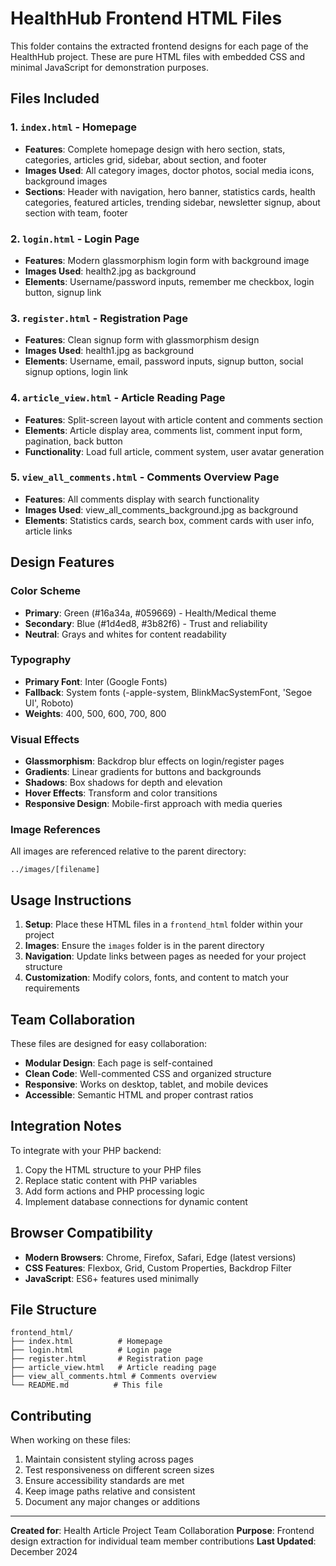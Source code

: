 # HealthHub Frontend HTML Files

This folder contains the extracted frontend designs for each page of the HealthHub project. These are pure HTML files with embedded CSS and minimal JavaScript for demonstration purposes.

## Files Included

### 1. `index.html` - Homepage
- **Features**: Complete homepage design with hero section, stats, categories, articles grid, sidebar, about section, and footer
- **Images Used**: All category images, doctor photos, social media icons, background images
- **Sections**: Header with navigation, hero banner, statistics cards, health categories, featured articles, trending sidebar, newsletter signup, about section with team, footer

### 2. `login.html` - Login Page
- **Features**: Modern glassmorphism login form with background image
- **Images Used**: health2.jpg as background
- **Elements**: Username/password inputs, remember me checkbox, login button, signup link

### 3. `register.html` - Registration Page
- **Features**: Clean signup form with glassmorphism design
- **Images Used**: health1.jpg as background
- **Elements**: Username, email, password inputs, signup button, social signup options, login link

### 4. `article_view.html` - Article Reading Page
- **Features**: Split-screen layout with article content and comments section
- **Elements**: Article display area, comments list, comment input form, pagination, back button
- **Functionality**: Load full article, comment system, user avatar generation

### 5. `view_all_comments.html` - Comments Overview Page
- **Features**: All comments display with search functionality
- **Images Used**: view_all_comments_background.jpg as background
- **Elements**: Statistics cards, search box, comment cards with user info, article links

## Design Features

### Color Scheme
- **Primary**: Green (#16a34a, #059669) - Health/Medical theme
- **Secondary**: Blue (#1d4ed8, #3b82f6) - Trust and reliability
- **Neutral**: Grays and whites for content readability

### Typography
- **Primary Font**: Inter (Google Fonts)
- **Fallback**: System fonts (-apple-system, BlinkMacSystemFont, 'Segoe UI', Roboto)
- **Weights**: 400, 500, 600, 700, 800

### Visual Effects
- **Glassmorphism**: Backdrop blur effects on login/register pages
- **Gradients**: Linear gradients for buttons and backgrounds
- **Shadows**: Box shadows for depth and elevation
- **Hover Effects**: Transform and color transitions
- **Responsive Design**: Mobile-first approach with media queries

### Image References
All images are referenced relative to the parent directory:
```
../images/[filename]
```

## Usage Instructions

1. **Setup**: Place these HTML files in a `frontend_html` folder within your project
2. **Images**: Ensure the `images` folder is in the parent directory
3. **Navigation**: Update links between pages as needed for your project structure
4. **Customization**: Modify colors, fonts, and content to match your requirements

## Team Collaboration

These files are designed for easy collaboration:
- **Modular Design**: Each page is self-contained
- **Clean Code**: Well-commented CSS and organized structure
- **Responsive**: Works on desktop, tablet, and mobile devices
- **Accessible**: Semantic HTML and proper contrast ratios

## Integration Notes

To integrate with your PHP backend:
1. Copy the HTML structure to your PHP files
2. Replace static content with PHP variables
3. Add form actions and PHP processing logic
4. Implement database connections for dynamic content

## Browser Compatibility

- **Modern Browsers**: Chrome, Firefox, Safari, Edge (latest versions)
- **CSS Features**: Flexbox, Grid, Custom Properties, Backdrop Filter
- **JavaScript**: ES6+ features used minimally

## File Structure
```
frontend_html/
├── index.html          # Homepage
├── login.html          # Login page
├── register.html       # Registration page
├── article_view.html   # Article reading page
├── view_all_comments.html # Comments overview
└── README.md          # This file
```

## Contributing

When working on these files:
1. Maintain consistent styling across pages
2. Test responsiveness on different screen sizes
3. Ensure accessibility standards are met
4. Keep image paths relative and consistent
5. Document any major changes or additions

---

**Created for**: Health Article Project Team Collaboration
**Purpose**: Frontend design extraction for individual team member contributions
**Last Updated**: December 2024